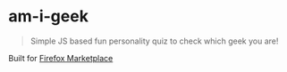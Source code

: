 # am-i-geek
> Simple JS based fun personality quiz to check which geek you are!

Built for [Firefox Marketplace](https://marketplace.firefox.com/app/am-i-geek/)
